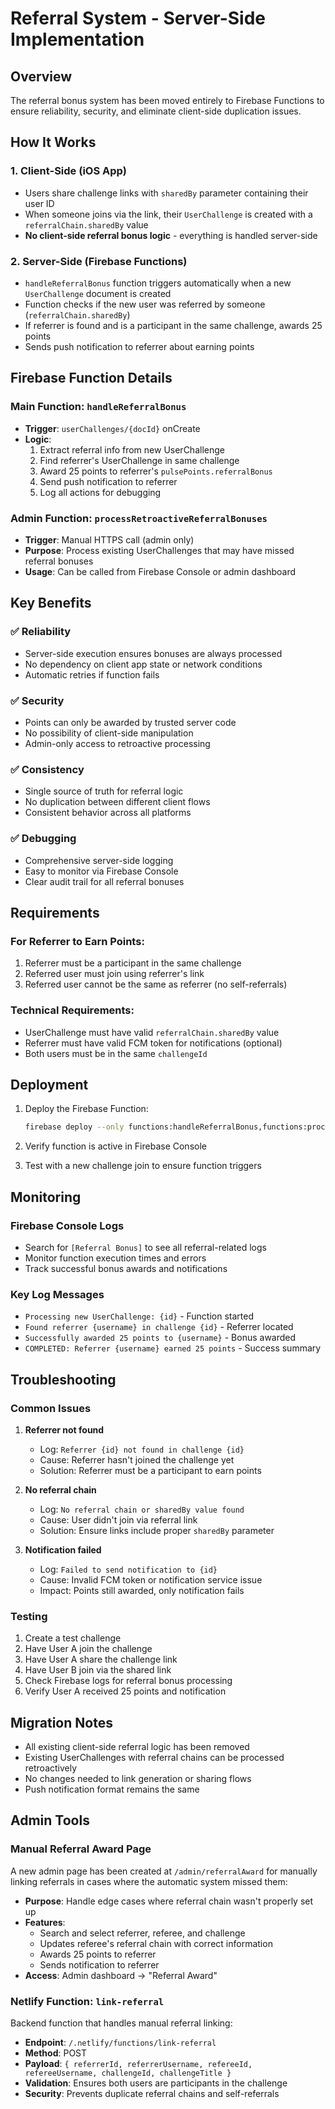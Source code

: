 # Referral System - Server-Side Implementation

## Overview

The referral bonus system has been moved entirely to Firebase Functions to ensure reliability, security, and eliminate client-side duplication issues.

## How It Works

### 1. Client-Side (iOS App)
- Users share challenge links with `sharedBy` parameter containing their user ID
- When someone joins via the link, their `UserChallenge` is created with a `referralChain.sharedBy` value
- **No client-side referral bonus logic** - everything is handled server-side

### 2. Server-Side (Firebase Functions)
- `handleReferralBonus` function triggers automatically when a new `UserChallenge` document is created
- Function checks if the new user was referred by someone (`referralChain.sharedBy`)
- If referrer is found and is a participant in the same challenge, awards 25 points
- Sends push notification to referrer about earning points

## Firebase Function Details

### Main Function: `handleReferralBonus`
- **Trigger**: `userChallenges/{docId}` onCreate
- **Logic**:
  1. Extract referral info from new UserChallenge
  2. Find referrer's UserChallenge in same challenge
  3. Award 25 points to referrer's `pulsePoints.referralBonus`
  4. Send push notification to referrer
  5. Log all actions for debugging

### Admin Function: `processRetroactiveReferralBonuses`
- **Trigger**: Manual HTTPS call (admin only)
- **Purpose**: Process existing UserChallenges that may have missed referral bonuses
- **Usage**: Can be called from Firebase Console or admin dashboard

## Key Benefits

### ✅ Reliability
- Server-side execution ensures bonuses are always processed
- No dependency on client app state or network conditions
- Automatic retries if function fails

### ✅ Security
- Points can only be awarded by trusted server code
- No possibility of client-side manipulation
- Admin-only access to retroactive processing

### ✅ Consistency
- Single source of truth for referral logic
- No duplication between different client flows
- Consistent behavior across all platforms

### ✅ Debugging
- Comprehensive server-side logging
- Easy to monitor via Firebase Console
- Clear audit trail for all referral bonuses

## Requirements

### For Referrer to Earn Points:
1. Referrer must be a participant in the same challenge
2. Referred user must join using referrer's link
3. Referred user cannot be the same as referrer (no self-referrals)

### Technical Requirements:
- UserChallenge must have valid `referralChain.sharedBy` value
- Referrer must have valid FCM token for notifications (optional)
- Both users must be in the same `challengeId`

## Deployment

1. Deploy the Firebase Function:
   ```bash
   firebase deploy --only functions:handleReferralBonus,functions:processRetroactiveReferralBonuses
   ```

2. Verify function is active in Firebase Console

3. Test with a new challenge join to ensure function triggers

## Monitoring

### Firebase Console Logs
- Search for `[Referral Bonus]` to see all referral-related logs
- Monitor function execution times and errors
- Track successful bonus awards and notifications

### Key Log Messages
- `Processing new UserChallenge: {id}` - Function started
- `Found referrer {username} in challenge {id}` - Referrer located
- `Successfully awarded 25 points to {username}` - Bonus awarded
- `COMPLETED: Referrer {username} earned 25 points` - Success summary

## Troubleshooting

### Common Issues

1. **Referrer not found**
   - Log: `Referrer {id} not found in challenge {id}`
   - Cause: Referrer hasn't joined the challenge yet
   - Solution: Referrer must be a participant to earn points

2. **No referral chain**
   - Log: `No referral chain or sharedBy value found`
   - Cause: User didn't join via referral link
   - Solution: Ensure links include proper `sharedBy` parameter

3. **Notification failed**
   - Log: `Failed to send notification to {id}`
   - Cause: Invalid FCM token or notification service issue
   - Impact: Points still awarded, only notification fails

### Testing

1. Create a test challenge
2. Have User A join the challenge
3. Have User A share the challenge link
4. Have User B join via the shared link
5. Check Firebase logs for referral bonus processing
6. Verify User A received 25 points and notification

## Migration Notes

- All existing client-side referral logic has been removed
- Existing UserChallenges with referral chains can be processed retroactively
- No changes needed to link generation or sharing flows
- Push notification format remains the same

## Admin Tools

### Manual Referral Award Page
A new admin page has been created at `/admin/referralAward` for manually linking referrals in cases where the automatic system missed them:

- **Purpose**: Handle edge cases where referral chain wasn't properly set up
- **Features**: 
  - Search and select referrer, referee, and challenge
  - Updates referee's referral chain with correct information
  - Awards 25 points to referrer
  - Sends notification to referrer
- **Access**: Admin dashboard → "Referral Award"

### Netlify Function: `link-referral`
Backend function that handles manual referral linking:
- **Endpoint**: `/.netlify/functions/link-referral`
- **Method**: POST
- **Payload**: `{ referrerId, referrerUsername, refereeId, refereeUsername, challengeId, challengeTitle }`
- **Validation**: Ensures both users are participants in the challenge
- **Security**: Prevents duplicate referral chains and self-referrals 
